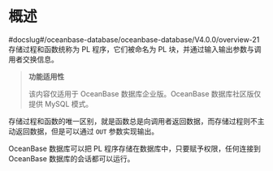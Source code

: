 概述 
=======================
#docslug#/oceanbase-database/oceanbase-database/V4.0.0/overview-21
存储过程和函数统称为 PL 程序，它们被命名为 PL 块，并通过输入输出参数与调用者交换信息。

>**功能适用性**
>
>该内容仅适用于 OceanBase 数据库企业版。OceanBase 数据库社区版仅提供 MySQL 模式。

存储过程和函数的唯一区别，就是函数总是向调用者返回数据，而存储过程则不主动返回数据，但是可以通过 `OUT` 参数实现输出。

OceanBase 数据库可以把 PL 程序存储在数据库中，只要赋予权限，任何连接到 OceanBase 数据库的会话都可以运行。
